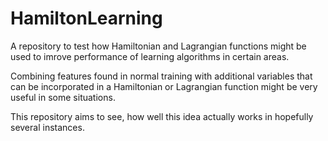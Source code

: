 # HamiltonLearning
A repository to test how Hamiltonian and Lagrangian functions might be used to imrove performance of learning algorithms in certain areas.

Combining features found in normal training with additional variables that can be incorporated in a Hamiltonian or Lagrangian function might be very useful in some situations.

This repository aims to see, how well this idea actually works in hopefully several instances.
